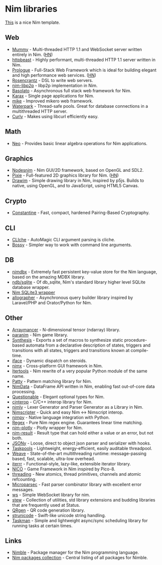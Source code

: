 # Nim libraries

[This](https://github.com/treeform/nimtemplate) is a nice Nim template.

## Web

- [Mummy](https://github.com/guzba/mummy) - Multi-threaded HTTP 1.1 and WebSocket server written entirely in Nim. ([HN](https://news.ycombinator.com/item?id=34193033))
- [httpbeast](https://github.com/dom96/httpbeast) - Highly performant, multi-threaded HTTP 1.1 server written in Nim.
- [Prologue](https://github.com/planety/prologue) - Full-Stack Web Framework which is ideal for building elegant and high performance web services. ([HN](https://news.ycombinator.com/item?id=24846828))
- [Rosencrantz](https://github.com/andreaferretti/rosencrantz) - DSL to write web servers.
- [nim-libp2p](https://github.com/status-im/nim-libp2p) - libp2p implementation in Nim.
- [Basolato](https://github.com/itsumura-h/nim-basolato) - Asynchronous full stack web framework for Nim.
- [Karax](https://github.com/karaxnim/karax) - Single page applications for Nim.
- [mike](https://github.com/ire4ever1190/mike) - Improved mikero web framework.
- [Waterpark](https://github.com/guzba/waterpark) - Thread-safe pools. Great for database connections in a multithreaded HTTP server.
- [Curly](https://github.com/guzba/curly) - Makes using libcurl efficiently easy.

## Math

- [Neo](https://github.com/unicredit/neo) - Provides basic linear algebra operations for Nim applications.

## Graphics

- [Nodesnim](https://github.com/Ethosa/nodesnim) - Nim GUI/2D framework, based on OpenGL and SDL2.
- [Pixie](https://github.com/treeform/pixie) - Full-featured 2D graphics library for Nim. ([HN](https://news.ycombinator.com/item?id=28506220))
- [Drawim](https://github.com/GabrielLasso/drawim) - Simple drawing library in Nim, inspired by p5js. Builds to native, using OpenGL, and to JavaScript, using HTML5 Canvas.

## Crypto

- [Constantine](https://github.com/mratsim/constantine) - Fast, compact, hardened Pairing-Based Cryptography.

## CLI

- [CLIche](https://github.com/juancarlospaco/cliche) - AutoMagic CLI argument parsing is cliche.
- [Bossy](https://github.com/guzba/bossy) - Simpler way to work with command line arguments.

## DB

- [nimdbx](https://github.com/snej/nimdbx) - Extremely fast persistent key-value store for the Nim language, based on the amazing MDBX library.
- [ndb/sqlite](https://github.com/xzfc/ndb.nim) - Of db_sqlite, Nim's standard library higher level SQLite database wrapper.
- [Nim SQLite3 wrapper](https://github.com/arnetheduck/nim-sqlite3-abi)
- [allographer](https://github.com/itsumura-h/nim-allographer) - Asynchronous query builder library inspired by Laravel/PHP and Orator/Python for Nim.

## Other

- [Arraymancer](https://github.com/mratsim/Arraymancer) - N-dimensional tensor (ndarray) library.
- [paranim](https://github.com/paranim/paranim) - Nim game library.
- [Synthesis](https://github.com/mratsim/Synthesis) - Exports a set of macros to synthesize static procedure-based automata from a declarative description of states, triggers and transitions with all states, triggers and transitions known at compile-time.
- [iface](https://github.com/yglukhov/iface) - Dynamic dispatch on steroids.
- [nimx](https://github.com/yglukhov/nimx) - Cross-platform GUI framework in Nim.
- [Itertools](https://github.com/narimiran/itertools) - Nim rewrite of a very popular Python module of the same name.
- [Patty](https://github.com/andreaferretti/patty) - Pattern matching library for Nim.
- [NimData](https://github.com/bluenote10/NimData) - DataFrame API written in Nim, enabling fast out-of-core data processing.
- [Questionable](https://github.com/markspanbroek/questionable) - Elegant optional types for Nim.
- [cinterop](https://github.com/n0bra1n3r/cinterop) - C/C++ interop library for Nim.
- [nimly](https://github.com/loloicci/nimly) - Lexer Generator and Parser Generator as a Library in Nim.
- [Nimscripter](https://github.com/beef331/nimscripter) - Quick and easy Nim <-> Nimscript interop.
- [nimpy](https://github.com/yglukhov/nimpy) - Native language integration with Python.
- [Regex](https://github.com/nitely/nim-regex) - Pure Nim regex engine. Guarantees linear time matching.
- [nim-plotly](https://github.com/SciNim/nim-plotly) - Plotly wrapper for Nim.
- [nim-result](https://github.com/arnetheduck/nim-result) - Result type that can hold either a value or an error, but not both.
- [JSONy](https://github.com/treeform/jsony) - Loose, direct to object json parser and serializer with hooks.
- [Taskpools](https://github.com/status-im/nim-taskpools) - Lightweight, energy-efficient, easily auditable threadpool.
- [Weave](https://github.com/mratsim/weave) - State-of-the-art multithreading runtime: message-passing based, fast, scalable, ultra-low overhead.
- [iterrr](https://github.com/hamidb80/iterrr) - Functional-style, lazy-like, extensible iterator library.
- [NICO](https://github.com/ftsf/nico) - Game Framework in Nim inspired by Pico-8.
- [threading](https://github.com/nim-lang/threading) - New atomics, thread primitives, channels and atomic refcounting.
- [Microparsec](https://github.com/schneiderfelipe/microparsec) - Fast parser combinator library with excellent error messages.
- [ws](https://github.com/treeform/ws) - Simple WebSocket library for nim.
- [stew](https://github.com/status-im/nim-stew) - Collection of utilities, std library extensions and budding libraries that are frequently used at Status.
- [QRgen](https://github.com/aruZeta/QRgen) - QR code generation library.
- [strunicode](https://github.com/nitely/nim-strunicode) - Swift-like unicode string handling.
- [Taskman](https://github.com/ire4ever1190/taskman) - Simple and lightweight async/sync scheduling library for running tasks at certain times.

## Links

- [Nimble](https://github.com/nim-lang/nimble) - Package manager for the Nim programming language.
- [Nim packages collection](https://github.com/nim-lang/packages) - Central listing of all packages for Nimble.
